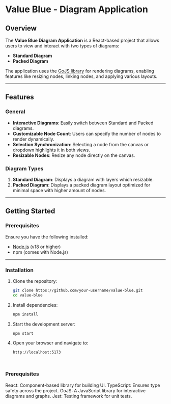 # Value Blue - Diagram Application

## Overview

The **Value Blue Diagram Application** is a React-based project that allows users to view and interact with two types of diagrams:
- **Standard Diagram**
- **Packed Diagram**

The application uses the [GoJS library](https://gojs.net/latest/) for rendering diagrams, enabling features like resizing nodes, linking nodes, and applying various layouts.

---

## Features

### General
- **Interactive Diagrams**: Easily switch between Standard and Packed diagrams.
- **Customizable Node Count**: Users can specify the number of nodes to render dynamically.
- **Selection Synchronization**: Selecting a node from the canvas or dropdown highlights it in both views.
- **Resizable Nodes**: Resize any node directly on the canvas.

### Diagram Types
1. **Standard Diagram**: Displays a diagram with layers which resizable.
2. **Packed Diagram**: Displays a packed diagram layout optimized for minimal space with higher amount of nodes.

---

## Getting Started

### Prerequisites
Ensure you have the following installed:
- [Node.js](https://nodejs.org) (v18 or higher)
- npm (comes with Node.js)

---

### Installation

1. Clone the repository:
   ```bash
   git clone https://github.com/your-username/value-blue.git
   cd value-blue

2. Install dependencies:
   ```bash
   npm install

3. Start the development server:
   ```bash
   npm start
4. Open your browser and navigate to:

   ```arduino
   http://localhost:5173



### Prerequisites
React: Component-based library for building UI.
TypeScript: Ensures type safety across the project.
GoJS: A JavaScript library for interactive diagrams and graphs.
Jest: Testing framework for unit tests.
